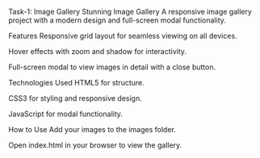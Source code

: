 Task-1: Image Gallery
Stunning Image Gallery
A responsive image gallery project with a modern design and full-screen modal functionality.

Features
Responsive grid layout for seamless viewing on all devices.

Hover effects with zoom and shadow for interactivity.

Full-screen modal to view images in detail with a close button.

Technologies Used
HTML5 for structure.

CSS3 for styling and responsive design.

JavaScript for modal functionality.

How to Use
Add your images to the images folder.

Open index.html in your browser to view the gallery.

